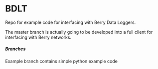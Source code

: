 # BDLT

Repo for example code for interfacing with Berry Data Loggers.  

The master branch is actually going to be developed into a full client for interfacing with Berry networks.  

##### Branches
Example branch contains simple python example code
